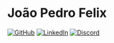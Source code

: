 # João Pedro Felix
[![GitHub](https://img.shields.io/badge/GitHub-100000?style=for-the-badge&logo=github&logoColor=white)](https://github.com/felixjp1) [![LinkedIn](https://img.shields.io/badge/LinkedIn-0077B5?style=for-the-badge&logo=linkedin&logoColor=white)](https://www.linkedin.com/in/joão-pedro-felix-62a614235/) [![Discord](https://img.shields.io/badge/Discord-7289DA?style=for-the-badge&logo=discord&logoColor=white)](https://discord.com/channels/@mennz1473/)


